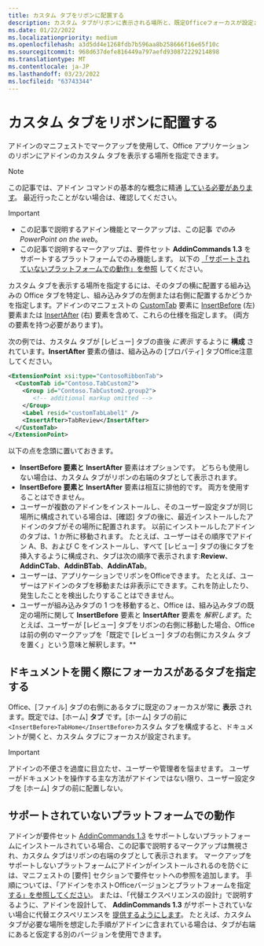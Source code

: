 ```yaml
---
title: カスタム タブをリボンに配置する
description: カスタム タブがリボンに表示される場所と、既定Officeフォーカスが設定されているかどうかを制御する方法について説明します。
ms.date: 01/22/2022
ms.localizationpriority: medium
ms.openlocfilehash: a3d5dd4e1268fdb7b596aa8b258666f16e65f10c
ms.sourcegitcommit: 968d637defe816449a797aefd930872229214898
ms.translationtype: MT
ms.contentlocale: ja-JP
ms.lasthandoff: 03/23/2022
ms.locfileid: "63743344"
---
```

# <a name="position-a-custom-tab-on-the-ribbon"></a>カスタム タブをリボンに配置する

アドインのマニフェストでマークアップを使用して、Office アプリケーションのリボンにアドインのカスタム タブを表示する場所を指定できます。

> [!NOTE]
> この記事では、アドイン コマンドの基本的な概念に精通 [している必要があります](add-in-commands.md)。 最近行ったことがない場合は、確認してください。

> [!IMPORTANT]
>
> - この記事で説明するアドイン機能とマークアップは、この記事 *でのみPowerPoint on the web*。
> - この記事で説明するマークアップは、要件セット **AddinCommands 1.3** をサポートするプラットフォームでのみ機能します。 以下の [「サポートされていないプラットフォームでの動作」を参照](#behavior-on-unsupported-platforms) してください。

カスタム タブを表示する場所を指定するには、そのタブの横に配置する組み込みの Office タブを特定し、組み込みタブの左側または右側に配置するかどうかを指定します。アドインのマニフェストの [CustomTab](../reference/manifest/customtab.md) 要素に [InsertBefore](../reference/manifest/customtab.md#insertbefore) (左) 要素または [InsertAfter](../reference/manifest/customtab.md#insertafter) (右) 要素を含めて、これらの仕様を指定します。 (両方の要素を持つ必要があります)。

次の例では、カスタム タブが [レビュー] タブの直後 *に表示* するように **構成** されています。**InsertAfter** 要素の値は、組み込みの [プロパティ] タブOffice注意してください。 

```xml
<ExtensionPoint xsi:type="ContosoRibbonTab">
  <CustomTab id="Contoso.TabCustom2">
    <Group id="Contoso.TabCustom2.group2">
       <!-- additional markup omitted -->
    </Group>
    <Label resid="customTabLabel1" />
    <InsertAfter>TabReview</InsertAfter>
  </CustomTab>
</ExtensionPoint>
```

以下の点を念頭に置いておきます。

- **InsertBefore 要素と** **InsertAfter** 要素はオプションです。 どちらも使用しない場合は、カスタム タブがリボンの右端のタブとして表示されます。
- **InsertBefore 要素と** **InsertAfter** 要素は相互に排他的です。 両方を使用することはできません。
- ユーザーが複数のアドインをインストールし、そのユーザー設定タブが同じ場所に構成されている場合は、[確認]  タブの後に、最近インストールしたアドインのタブがその場所に配置されます。 以前にインストールしたアドインのタブは、1 か所に移動されます。 たとえば、ユーザーはその順序でアドイン A、B、および C をインストールし、すべて [レビュー] タブの後にタブを挿入するように構成され、タブは次の順序で表示されます:**Review**、**AddinCTab**、**AddinBTab**、**AddinATab**。
- ユーザーは、アプリケーションでリボンをOfficeできます。 たとえば、ユーザーはアドインのタブを移動または非表示にできます。これを防止したり、発生したことを検出したりすることはできません。
- ユーザーが組み込みタブの 1 つを移動すると、Office は、組み込みタブの既定の場所に関して **InsertBefore** 要素と **InsertAfter** 要素を *解釈します*。たとえば、ユーザーが [レビュー] タブをリボンの右側に移動した場合、Office は前の例のマークアップを「既定で [レビュー] タブの右側にカスタム タブを置く」という意味と解釈します。**

## <a name="specify-which-tab-has-focus-when-the-document-opens"></a>ドキュメントを開く際にフォーカスがあるタブを指定する

Office、[ファイル] タブの右側にあるタブに既定のフォーカスが常に **表示** されます。既定では、[ホーム] **タブ** です。[ホーム] タブの前に`<InsertBefore>TabHome</InsertBefore>`カスタム タブを構成すると、ドキュメントが開くと、カスタム タブにフォーカスが設定されます。

> [!IMPORTANT]
> アドインの不便さを過度に目立たせ、ユーザーや管理者を悩ませます。 ユーザーがドキュメントを操作する主な方法がアドインではない限り、ユーザー設定タブを [ホーム] タブの前に配置しない。

## <a name="behavior-on-unsupported-platforms"></a>サポートされていないプラットフォームでの動作

アドインが要件セット [AddinCommands 1.3](../reference/requirement-sets/add-in-commands-requirement-sets.md) をサポートしないプラットフォームにインストールされている場合、この記事で説明するマークアップは無視され、カスタム タブはリボンの右端のタブとして表示されます。 マークアップをサポートしないプラットフォームにアドインがインストールされるのを防ぐには、マニフェストの [要件] セクションで要件セットへの参照を追加します。 手順については、「アドインをホストOfficeバージョンとプラットフォームを指定[する」を参照してください](../develop/specify-office-hosts-and-api-requirements.md#specify-which-office-versions-and-platforms-can-host-your-add-in)。 または、「代替エクスペリエンスの設計」で説明するように、アドインを設計して、 **AddinCommands 1.3** がサポートされていない場合に代替エクスペリエンスを [提供するようにします](../develop/specify-office-hosts-and-api-requirements.md#design-for-alternate-experiences)。 たとえば、カスタム タブが必要な場所を想定した手順がアドインに含まれている場合は、タブが右端にあると仮定する別のバージョンを使用できます。
